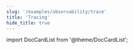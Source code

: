 ```yaml
---
slug: '/examples/observability/trace'
title: 'Tracing'
hide_title: true
---
```


import DocCardList from '@theme/DocCardList';

<DocCardList />